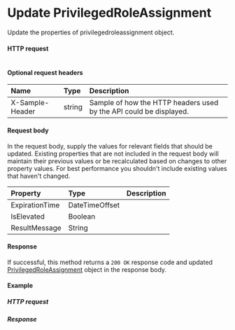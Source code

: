 # Update PrivilegedRoleAssignment

Update the properties of privilegedroleassignment object.
#### HTTP request
```http

```

#### Optional request headers
| Name       | Type | Description|
|:-----------|:------|:----------|
| X-Sample-Header  | string  | Sample of how the HTTP headers used by the API could be displayed.|

#### Request body
In the request body, supply the values for relevant fields that should be updated. Existing properties that are not included in the request body will maintain their previous values or be recalculated based on changes to other property values. For best performance you shouldn't include existing values that haven't changed.

| Property	   | Type	|Description|
|:---------------|:--------|:----------|
|ExpirationTime|DateTimeOffset||
|IsElevated|Boolean||
|ResultMessage|String||

#### Response
If successful, this method returns a `200 OK` response code and updated [PrivilegedRoleAssignment](../resources/privilegedroleassignment.md) object in the response body.
#### Example
##### HTTP request
##### Response
